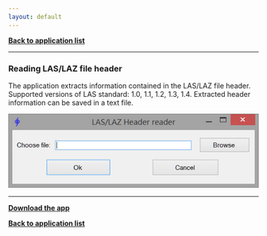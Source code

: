 ```yaml
---
layout: default
---
```


[**Back to application list**](../)

---

### Reading LAS/LAZ file header

The application extracts information contained in the LAS/LAZ file header. Supported versions of LAS standard: 1.0, 1.1, 1.2, 1.3, 1.4. Extracted header information can be saved in a text file.

![](./images/LASHeaderReader.jpg)
	
---

[**Download the app**](https://github.com/DenisAntoshkin/Applications/releases/download/LASHeader/LASHeaderReader.zip)

[**Back to application list**](../)